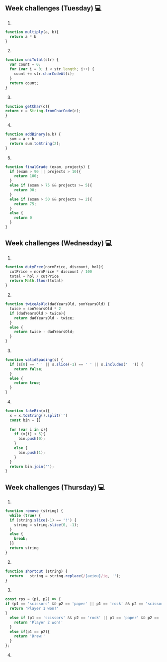 ## Week challenges (Tuesday) 💻
1. 
```javascript
function multiply(a, b){
  return a * b
}
```
2. 
```javascript
function uniTotal(str) {
  var count = 0;
  for (var i = 0; i < str.length; i++) {
    count += str.charCodeAt(i);
  }
  return count;
}
```
3. 
```javascript
function getChar(c){
return c = String.fromCharCode(c);
}
```
4. 
```javascript
function addBinary(a,b) {
  sum = a + b
  return sum.toString(2);
}
```
5. 
```javascript
function finalGrade (exam, projects) {
  if (exam > 90 || projects > 10){
    return 100;
  }
  else if (exam > 75 && projects >= 5){
    return 90;
  }
  else if (exam > 50 && projects >= 2){
    return 75;
  }
  else {
    return 0
  }
}
```
## Week challenges (Wednesday) 💻
1. 
```javascript
function dutyFree(normPrice, discount, hol){
  cutPrice = normPrice * discount / 100
  total = hol / cutPrice
  return Math.floor(total)
}
```
2. 
```javascript
function twiceAsOld(dadYearsOld, sonYearsOld) {
  twice = sonYearsOld * 2
  if (dadYearsOld > twice){
    return dadYearsOld - twice;
  }
  else {
    return twice - dadYearsOld;
  }
}
```
3. 
```javascript
function validSpacing(s) {
  if (s[0] == ' ' || s.slice(-1) == ' ' || s.includes('  ')) {
    return false;
  }
  else {
    return true;
  }
}
```
4. 
```javascript
function fakeBin(x){
  x = x.toString().split('')
  const bin = []
  
  for (var i in x){
    if (x[i] < 5){
      bin.push(0);
    }
    else {
      bin.push(1);
    }
  }
  return bin.join('');
}
```
## Week challenges (Thursday) 💻
1. 
```javascript
function remove (string) {  
  while (true) {
  if (string.slice(-1) == '!') {
    string = string.slice(0, -1);
  }
  else {
    break;
  }}
  return string
}
```
2. 
```javascript
function shortcut (string) {
  return   string = string.replace(/[aeiou]/ig, '');
}
```
3. 
```javascript
const rps = (p1, p2) => {
if (p1 == 'scissors' && p2 == 'paper' || p1 == 'rock' && p2 == 'scissors' || p1 == 'paper' && p2 == 'rock'){
  return 'Player 1 won!'
}
  else if (p1 == 'scissors' && p2 == 'rock' || p1 == 'paper' && p2 == 'scissors' || p1 == 'rock' && p2 == 'paper'){
    return 'Player 2 won!'
  }
  else if(p1 == p2){
    return 'Draw!'
  }
};
```
4. 
```javascript

```